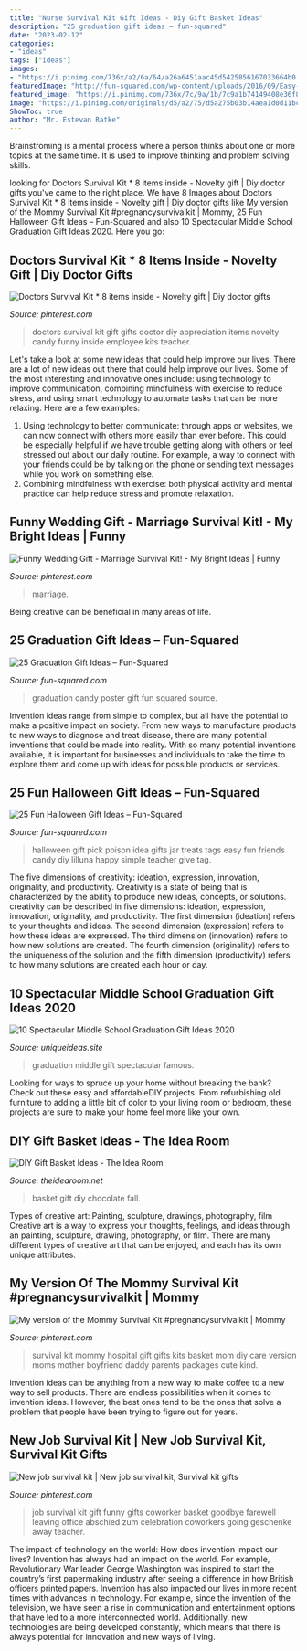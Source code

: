 ```yaml
---
title: "Nurse Survival Kit Gift Ideas - Diy Gift Basket Ideas"
description: "25 graduation gift ideas – fun-squared"
date: "2023-02-12"
categories:
- "ideas"
tags: ["ideas"]
images:
- "https://i.pinimg.com/736x/a2/6a/64/a26a6451aac45d5425856167033664b0.jpg"
featuredImage: "http://fun-squared.com/wp-content/uploads/2016/09/Easy-and-Cute-Pick-Your-Poison-Gift-Idea-on-lilluna.com-2.jpg"
featured_image: "https://i.pinimg.com/736x/7c/9a/1b/7c9a1b74149408e36f83934d28906c68.jpg"
image: "https://i.pinimg.com/originals/d5/a2/75/d5a275b03b14aea1d0d11bc38d0b11f0.jpg"
ShowToc: true
author: "Mr. Estevan Ratke"
---
```



Brainstroming is a mental process where a person thinks about one or more topics at the same time. It is used to improve thinking and problem solving skills.

	

		
looking for Doctors Survival Kit * 8 items inside - Novelty gift | Diy doctor gifts you've came to the right place. We have 8 Images about Doctors Survival Kit * 8 items inside - Novelty gift | Diy doctor gifts like My version of the Mommy Survival Kit #pregnancysurvivalkit | Mommy, 25 Fun Halloween Gift Ideas – Fun-Squared and also 10 Spectacular Middle School Graduation Gift Ideas 2020. Here you go:
		
    
## Doctors Survival Kit * 8 Items Inside - Novelty Gift | Diy Doctor Gifts

<img loading=lazy src="https://i.pinimg.com/736x/cd/e8/3d/cde83d27677bfd9a4c5ab02d1b79b798--doctors-survival-kit-survival-kits.jpg" onerror="this.onerror=null;this.src='https://tse2.mm.bing.net/th?id=OIP.qAZFDTyRKfaIMhJBUOpLoQHaLz&amp;pid=15.1';" alt="Doctors Survival Kit * 8 items inside - Novelty gift | Diy doctor gifts">

_Source: pinterest.com_

>doctors survival kit gift gifts doctor diy appreciation items novelty candy funny inside employee kits teacher. 

	

Let's take a look at some new ideas that could help improve our lives.
There are a lot of new ideas out there that could help improve our lives. Some of the most interesting and innovative ones include: using technology to improve communication, combining mindfulness with exercise to reduce stress, and using smart technology to automate tasks that can be more relaxing. Here are a few examples: 
1. Using technology to better communicate: through apps or websites, we can now connect with others more easily than ever before. This could be especially helpful if we have trouble getting along with others or feel stressed out about our daily routine. For example, a way to connect with your friends could be by talking on the phone or sending text messages while you work on something else. 
2. Combining mindfulness with exercise: both physical activity and mental practice can help reduce stress and promote relaxation.

    
## Funny Wedding Gift - Marriage Survival Kit! - My Bright Ideas | Funny

<img loading=lazy src="https://i.pinimg.com/736x/7c/9a/1b/7c9a1b74149408e36f83934d28906c68.jpg" onerror="this.onerror=null;this.src='https://tse2.mm.bing.net/th?id=OIP.DxBWC9p0IG0oXQHvysDg-wHaP7&amp;pid=15.1';" alt="Funny Wedding Gift - Marriage Survival Kit! - My Bright Ideas | Funny">

_Source: pinterest.com_

>marriage. 

	

Being creative can be beneficial in many areas of life.

    
## 25 Graduation Gift Ideas – Fun-Squared

<img loading=lazy src="http://fun-squared.com/wp-content/uploads/2017/05/Candybars.jpg" onerror="this.onerror=null;this.src='https://tse3.mm.bing.net/th?id=OIP.6qJfDjtq58w7WdvSkdULuAHaLo&amp;pid=15.1';" alt="25 Graduation Gift Ideas – Fun-Squared">

_Source: fun-squared.com_

>graduation candy poster gift fun squared source. 

	

Invention ideas range from simple to complex, but all have the potential to make a positive impact on society. From new ways to manufacture products to new ways to diagnose and treat disease, there are many potential inventions that could be made into reality. With so many potential inventions available, it is important for businesses and individuals to take the time to explore them and come up with ideas for possible products or services.

    
## 25 Fun Halloween Gift Ideas – Fun-Squared

<img loading=lazy src="http://fun-squared.com/wp-content/uploads/2016/09/Easy-and-Cute-Pick-Your-Poison-Gift-Idea-on-lilluna.com-2.jpg" onerror="this.onerror=null;this.src='https://tse2.mm.bing.net/th?id=OIP.1Sev3lQLEmLunwxIn_6TfAHaLH&amp;pid=15.1';" alt="25 Fun Halloween Gift Ideas – Fun-Squared">

_Source: fun-squared.com_

>halloween gift pick poison idea gifts jar treats tags easy fun friends candy diy lilluna happy simple teacher give tag. 

	

The five dimensions of creativity: ideation, expression, innovation, originality, and productivity.
Creativity is a state of being that is characterized by the ability to produce new ideas, concepts, or solutions. creativity can be described in five dimensions: ideation, expression, innovation, originality, and productivity. The first dimension (ideation) refers to your thoughts and ideas. The second dimension (expression) refers to how these ideas are expressed. The third dimension (innovation) refers to how new solutions are created. The fourth dimension (originality) refers to the uniqueness of the solution and the fifth dimension (productivity) refers to how many solutions are created each hour or day.

    
## 10 Spectacular Middle School Graduation Gift Ideas 2020

<img loading=lazy src="https://www.uniqueideas.site/wp-content/uploads/high-school-survival-kit-pinteres-1.jpg" onerror="this.onerror=null;this.src='https://tse4.mm.bing.net/th?id=OIP._SF81s3IYDcR5rY1tJE0ogHaJ4&amp;pid=15.1';" alt="10 Spectacular Middle School Graduation Gift Ideas 2020">

_Source: uniqueideas.site_

>graduation middle gift spectacular famous. 

	

Looking for ways to spruce up your home without breaking the bank? Check out these easy and affordableDIY projects. From refurbishing old furniture to adding a little bit of color to your living room or bedroom, these projects are sure to make your home feel more like your own.

    
## DIY Gift Basket Ideas - The Idea Room

<img loading=lazy src="https://www.theidearoom.net/wp-content/uploads/2016/10/Hot-Chocolate-Basket-1.jpg" onerror="this.onerror=null;this.src='https://tse2.mm.bing.net/th?id=OIP.dQBuA9nWqn5i5bZGY0yjvgHaLH&amp;pid=15.1';" alt="DIY Gift Basket Ideas - The Idea Room">

_Source: theidearoom.net_

>basket gift diy chocolate fall. 

	

Types of creative art: Painting, sculpture, drawings, photography, film
Creative art is a way to express your thoughts, feelings, and ideas through an painting, sculpture, drawing, photography, or film. There are many different types of creative art that can be enjoyed, and each has its own unique attributes.

    
## My Version Of The Mommy Survival Kit #pregnancysurvivalkit | Mommy

<img loading=lazy src="https://i.pinimg.com/originals/d5/a2/75/d5a275b03b14aea1d0d11bc38d0b11f0.jpg" onerror="this.onerror=null;this.src='https://tse2.mm.bing.net/th?id=OIP.1V93y7m6py2eFANqjw2hhAHaJ6&amp;pid=15.1';" alt="My version of the Mommy Survival Kit #pregnancysurvivalkit | Mommy">

_Source: pinterest.com_

>survival kit mommy hospital gift gifts kits basket mom diy care version moms mother boyfriend daddy parents packages cute kind. 

	

invention ideas can be anything from a new way to make coffee to a new way to sell products. There are endless possibilities when it comes to invention ideas. However, the best ones tend to be the ones that solve a problem that people have been trying to figure out for years.

    
## New Job Survival Kit | New Job Survival Kit, Survival Kit Gifts

<img loading=lazy src="https://i.pinimg.com/736x/a2/6a/64/a26a6451aac45d5425856167033664b0.jpg" onerror="this.onerror=null;this.src='https://tse4.mm.bing.net/th?id=OIP.aAESJuwfQnJYesNA183-gAHaJ3&amp;pid=15.1';" alt="New job survival kit | New job survival kit, Survival kit gifts">

_Source: pinterest.com_

>job survival kit gift funny gifts coworker basket goodbye farewell leaving office abschied zum celebration coworkers going geschenke away teacher. 

	

The impact of technology on the world: How does invention impact our lives?
Invention has always had an impact on the world. For example, Revolutionary War leader George Washington was inspired to start the country’s first papermaking industry after seeing a difference in how British officers printed papers. Invention has also impacted our lives in more recent times with advances in technology. For example, since the invention of the television, we have seen a rise in communication and entertainment options that have led to a more interconnected world. Additionally, new technologies are being developed constantly, which means that there is always potential for innovation and new ways of living.

